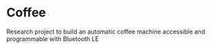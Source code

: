 # Coffee
Research project to build an automatic coffee machine accessible and programmable with Bluetooth LE
